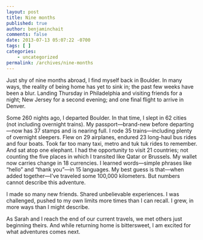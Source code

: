 ```yaml
---
layout: post
title: Nine months
published: true
author: benjaminchait
comments: false
date: 2013-07-13 05:07:22 -0700
tags: [ ]
categories:
    - uncategorized
permalink: /archives/nine-months
---
```

Just shy of nine months abroad, I find myself back in Boulder. In many ways, the reality of being home has yet to sink in; the past few weeks have been a blur. Landing Thursday in Philadelphia and visiting friends for a night; New Jersey for a second evening; and one final flight to arrive in Denver.

Some 260 nights ago, I departed Boulder. In that time, I slept in 62 cities (not including overnight trains). My passport—brand-new before departing—now has 37 stamps and is nearing full. I rode 35 trains—including plenty of overnight sleepers. Flew on 29 airplanes, endured 23 long-haul bus rides and four boats. Took far too many taxi, metro and tuk tuk rides to remember. And sat atop one elephant. I had the opportunity to visit 21 countries; not counting the five places in which I transited like Qatar or Brussels. My wallet now carries change in 18 currencies. I learned words—simple phrases like &#8220;hello&#8221; and &#8220;thank you&#8221;—in 15 languages. My best guess is that—when added together—I&#8217;ve traveled some 100,000 kilometers. But numbers cannot describe this adventure.

I made so many new friends. Shared unbelievable experiences. I was challenged, pushed to my own limits more times than I can recall. I grew, in more ways than I might describe.

As Sarah and I reach the end of our current travels, we met others just beginning theirs. And while returning home is bittersweet, I am excited for what adventures comes next.
